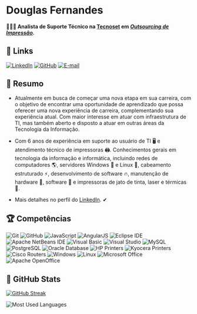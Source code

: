 # Douglas Fernandes
**👨🏻‍💻 Analista de Suporte Técnico na [Tecnoset](https://www.tecnoset.com.br/) em _[Outsourcing de Impressão](https://www.tecnoset.com.br/solucoes/outsourcing-de-impressao/)_.**

## 📌 Links
[![LinkedIn](https://img.shields.io/badge/LinkedIn-black?style=for-the-badge&logo=linkedin&logoColor=C22)](https://www.linkedin.com/in/douglas-fernandes-oliveira-724141124)
[![GitHub](https://img.shields.io/badge/GitHub-black?style=for-the-badge&logo=github&logoColor=C22)](https://github.com/douglas9014)
[![E-mail](https://img.shields.io/badge/Email-000?style=for-the-badge&logo=gmail&logoColor=C22)](mailto:douglas16.2009@gmail.com)

## 📄 Resumo
- Atualmente em busca de começar uma nova etapa em sua carreira, com o objetivo de encontrar uma oportunidade de aprendizado que possa oferecer uma nova experiência de carreira, complementando sua experiência atual. Com maior interesse em atuar com infraestrutura de TI, mas também aberto e disposto a atuar em outras áreas da Tecnologia da Informação.

- Com 6 anos de experiência em suporte ao usuário de TI 🖥 e atendimento técnico de impressoras 🖨. Conhecimentos gerais em tecnologia da informação e informática, incluindo redes de computadores 🌎, servidores Windows 💼 e Linux 🐧, cabeamento estruturado ⚡, desenvolvimento de software 🔥, manutenção de hardware 🔧, software 💾 e impressoras de jato de tinta, laser e térmicas 📄.

- Mais detalhes no perfil do [LinkedIn](https://www.linkedin.com/in/douglas-fernandes-oliveira-724141124). ✔

## 🏆 Competências
![Git](https://img.shields.io/badge/Git-black?style=for-the-badge&logo=Git&logoColor=C22)
![GitHub](https://img.shields.io/badge/GitHub-black?style=for-the-badge&logo=GitHub&logoColor=C22)
![JavaScript](https://img.shields.io/badge/JavaScript-black?style=for-the-badge&logo=JavaScript&logoColor=C22)
![AngularJS](https://img.shields.io/badge/AngularJS-black?style=for-the-badge&logo=AngularJS&logoColor=C22)
![Eclipse IDE](https://img.shields.io/badge/Eclipse_IDE-black?style=for-the-badge&logo=EclipseIDE&logoColor=C22)
![Apache NetBeans IDE](https://img.shields.io/badge/Apache_NetBeans_IDE-black?style=for-the-badge&logo=apachenetbeanside&logoColor=C22)
![Visual Basic](https://img.shields.io/badge/Visual_Basic-black?style=for-the-badge&logo=visualbasic&logoColor=C22)
![Visual Studio](https://img.shields.io/badge/Visual_Studio-black?style=for-the-badge&logo=visualstudio&logoColor=C22)
![MySQL](https://img.shields.io/badge/MySQL-black?style=for-the-badge&logo=MySQL&logoColor=C22)
![PostgreSQL](https://img.shields.io/badge/PostgreSQL-black?style=for-the-badge&logo=PostgreSQL&logoColor=C22)
![Oracle Database](https://img.shields.io/badge/Oracle_Database-black?style=for-the-badge&logo=Oracle&logoColor=C22)
![HP Printers](https://img.shields.io/badge/HP_Printers-black?style=for-the-badge&logo=HP&logoColor=C22)
![Kyocera Printers](https://img.shields.io/badge/Kyocera_Printers-black?style=for-the-badge&logo=kyocera&logoColor=C22)
![Cisco Routers](https://img.shields.io/badge/Cisco_Routers-black?style=for-the-badge&logo=cisco&logoColor=C22)
![Windows](https://img.shields.io/badge/Windows-black?style=for-the-badge&logo=Windows&logoColor=C22)
![Linux](https://img.shields.io/badge/Linux-black?style=for-the-badge&logo=Linux&logoColor=C22)
![Microsoft Office](https://img.shields.io/badge/Microsoft_Office-black?style=for-the-badge&logo=MicrosoftOffice&logoColor=C22)
![Apache OpenOffice](https://img.shields.io/badge/Apache_OpenOffice-black?style=for-the-badge&logo=apacheopenoffice&logoColor=C22)

## 📡 GitHub Stats
[![GitHub Streak](https://streak-stats.demolab.com/?user=douglas9014&theme=git-dark&background=000&border=C22&dates=FFF)](https://git.io/streak-stats)

![Most Used Languages](https://github-readme-stats-git-masterrstaa-rickstaa.vercel.app/api/top-langs/?username=douglas9014&bg_color=000&border_color=C22&title_color=FFF&text_color=FFF)